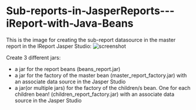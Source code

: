 Sub-reports-in-JasperReports---iReport-with-Java-Beans
======================================================
This is the image for creating the sub-report datasource in the master report in the IReport Jasper Studio:
![screenshot](https://github.com/carloDev/Sub-reports-in-JasperReports---iReport-with-Java-Beans/blob/master/ds_subreport.PNG)

Create 3 different jars:
- a jar for the report beans (beans_report.jar)
- a jar for the factory of the master bean (master_report_factory.jar) with an associate data source in the Jasper Studio
- a jar(or multiple jars) for the factory of the children/s bean. One for each children bean! (children_report_factory.jar) with an associate data source in the Jasper Studio
